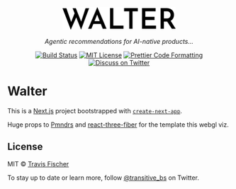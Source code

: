 <p align="center">
  <a href="https://trywalter.ai"><img alt="Walter" src="/public/walter-logo.svg" width="256"></a>
</p>

<p align="center">
  <em>Agentic recommendations for AI-native products...</em>
</p>

<p align="center">
  <a href="https://github.com/transitive-bullshit/walter-web/actions/workflows/test.yml"><img alt="Build Status" src="https://github.com/transitive-bullshit/walter-web/actions/workflows/main.yml/badge.svg" /></a>
  <a href="https://github.com/transitive-bullshit/walter-web/blob/main/license"><img alt="MIT License" src="https://img.shields.io/badge/license-MIT-blue" /></a>
  <a href="https://prettier.io"><img alt="Prettier Code Formatting" src="https://img.shields.io/badge/code_style-prettier-brightgreen.svg" /></a>
  <a href="https://twitter.com/transitive_bs"><img alt="Discuss on Twitter" src="https://img.shields.io/badge/twitter-discussion-blue" /></a>
</p>

# Walter <!-- omit from toc -->

This is a [Next.js](https://nextjs.org) project bootstrapped with [`create-next-app`](https://github.com/vercel/next.js/tree/canary/packages/create-next-app).

Huge props to [Pmndrs](https://pmnd.rs) and [react-three-fiber](https://docs.pmnd.rs/react-three-fiber/getting-started/introduction) for the template this webgl viz.

## License

MIT © [Travis Fischer](https://twitter.com/transitive_bs)

To stay up to date or learn more, follow [@transitive_bs](https://twitter.com/transitive_bs) on Twitter.
